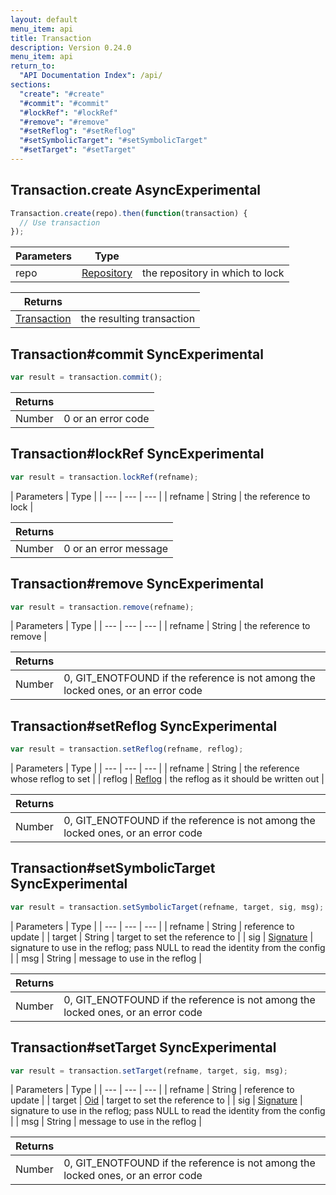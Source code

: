 ```yaml
---
layout: default
menu_item: api
title: Transaction
description: Version 0.24.0
menu_item: api
return_to:
  "API Documentation Index": /api/
sections:
  "create": "#create"
  "#commit": "#commit"
  "#lockRef": "#lockRef"
  "#remove": "#remove"
  "#setReflog": "#setReflog"
  "#setSymbolicTarget": "#setSymbolicTarget"
  "#setTarget": "#setTarget"
---
```


## <a name="create"></a><span>Transaction.</span>create <span class="tags"><span class="async">Async</span><span class="experimental">Experimental</span></span>

```js
Transaction.create(repo).then(function(transaction) {
  // Use transaction
});
```

| Parameters | Type |   |
| --- | --- | --- |
| repo | [Repository](/api/repository/) | the repository in which to lock |

| Returns |  |
| --- | --- |
| [Transaction](/api/transaction/) | the resulting transaction |

## <a name="commit"></a><span>Transaction#</span>commit <span class="tags"><span class="sync">Sync</span><span class="experimental">Experimental</span></span>

```js
var result = transaction.commit();
```

| Returns |  |
| --- | --- |
| Number |  0 or an error code |

## <a name="lockRef"></a><span>Transaction#</span>lockRef <span class="tags"><span class="sync">Sync</span><span class="experimental">Experimental</span></span>

```js
var result = transaction.lockRef(refname);
```

| Parameters | Type |
| --- | --- | --- |
| refname | String | the reference to lock |

| Returns |  |
| --- | --- |
| Number |  0 or an error message |

## <a name="remove"></a><span>Transaction#</span>remove <span class="tags"><span class="sync">Sync</span><span class="experimental">Experimental</span></span>

```js
var result = transaction.remove(refname);
```

| Parameters | Type |
| --- | --- | --- |
| refname | String | the reference to remove |

| Returns |  |
| --- | --- |
| Number |  0, GIT_ENOTFOUND if the reference is not among the locked ones, or an error code |

## <a name="setReflog"></a><span>Transaction#</span>setReflog <span class="tags"><span class="sync">Sync</span><span class="experimental">Experimental</span></span>

```js
var result = transaction.setReflog(refname, reflog);
```

| Parameters | Type |
| --- | --- | --- |
| refname | String | the reference whose reflog to set |
| reflog | [Reflog](/api/reflog/) | the reflog as it should be written out |

| Returns |  |
| --- | --- |
| Number |  0, GIT_ENOTFOUND if the reference is not among the locked ones, or an error code |

## <a name="setSymbolicTarget"></a><span>Transaction#</span>setSymbolicTarget <span class="tags"><span class="sync">Sync</span><span class="experimental">Experimental</span></span>

```js
var result = transaction.setSymbolicTarget(refname, target, sig, msg);
```

| Parameters | Type |
| --- | --- | --- |
| refname | String | reference to update |
| target | String | target to set the reference to |
| sig | [Signature](/api/signature/) | signature to use in the reflog; pass NULL to read the identity from the config |
| msg | String | message to use in the reflog |

| Returns |  |
| --- | --- |
| Number |  0, GIT_ENOTFOUND if the reference is not among the locked ones, or an error code |

## <a name="setTarget"></a><span>Transaction#</span>setTarget <span class="tags"><span class="sync">Sync</span><span class="experimental">Experimental</span></span>

```js
var result = transaction.setTarget(refname, target, sig, msg);
```

| Parameters | Type |
| --- | --- | --- |
| refname | String | reference to update |
| target | [Oid](/api/oid/) | target to set the reference to |
| sig | [Signature](/api/signature/) | signature to use in the reflog; pass NULL to read the identity from the config |
| msg | String | message to use in the reflog |

| Returns |  |
| --- | --- |
| Number |  0, GIT_ENOTFOUND if the reference is not among the locked ones, or an error code |

